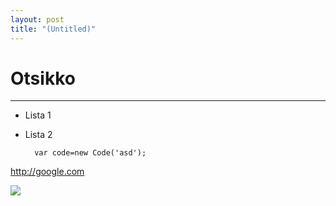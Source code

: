 ```yaml
---
layout: post
title: "(Untitled)"
---
```


<h1>Otsikko</h1>

---
- Lista 1
- Lista 2


		var code=new Code('asd');
        
http://google.com

![](/blog/content/images/2015/03/xinno.png)